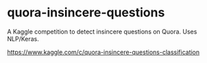 # quora-insincere-questions

A Kaggle competition to detect insincere questions on Quora. Uses NLP/Keras.

https://www.kaggle.com/c/quora-insincere-questions-classification
